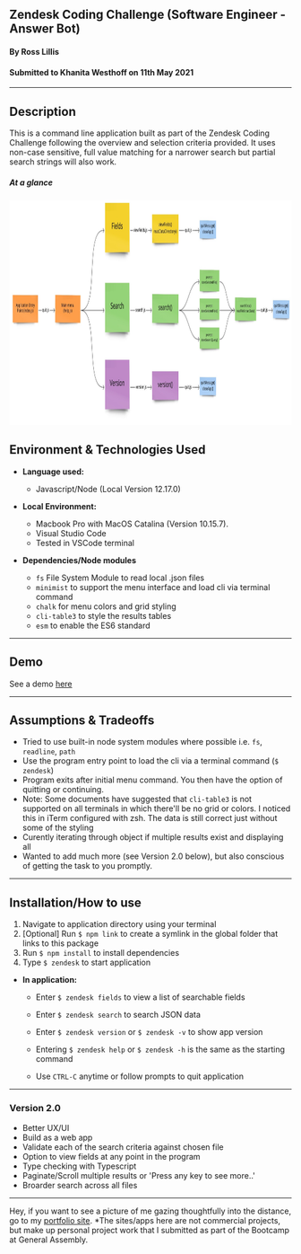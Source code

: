 ## Zendesk Coding Challenge (Software Engineer - Answer Bot)

#### By Ross Lillis

#### Submitted to Khanita Westhoff on 11th May 2021

---

## Description

This is a command line application built as part of the Zendesk Coding Challenge following the overview and selection criteria provided. It uses non-case sensitive, full value matching for a narrower search but partial search strings will also work.

##### At a glance

<img src="https://github.com/roscolil/zendesk-coding-challenge/blob/master/assets/app.jpg" target="_blank" width="800" height="400">

## Environment & Technologies Used

- **Language used:**
  - Javascript/Node (Local Version 12.17.0)
- **Local Environment:**

  - Macbook Pro with MacOS Catalina (Version 10.15.7).
  - Visual Studio Code
  - Tested in VSCode terminal

- **Dependencies/Node modules**
  - `fs` File System Module to read local .json files
  - `minimist` to support the menu interface and load cli via terminal command
  - `chalk` for menu colors and grid styling
  - `cli-table3` to style the results tables
  - `esm` to enable the ES6 standard

---

## Demo

See a demo [here](https://vimeo.com/547309000)

---

## Assumptions & Tradeoffs

- Tried to use built-in node system modules where possible i.e. `fs`, `readline`, `path`
- Use the program entry point to load the cli via a terminal command (`$ zendesk`)
- Program exits after initial menu command. You then have the option of quitting or continuing.
- Note: Some documents have suggested that `cli-table3` is not supported on all terminals in which there'll be no grid or colors. I noticed this in iTerm configured with zsh. The data is still correct just without some of the styling
- Curently iterating through object if multiple results exist and displaying all
- Wanted to add much more (see Version 2.0 below), but also conscious of getting the task to you promptly.

---

## Installation/How to use

1. Navigate to application directory using your terminal
2. [Optional] Run `$ npm link` to create a symlink in the global folder that links to this package
3. Run `$ npm install` to install dependencies
4. Type `$ zendesk` to start application

- **In application:**

  - Enter `$ zendesk fields` to view a list of searchable fields
  - Enter `$ zendesk search` to search JSON data
  - Enter `$ zendesk version` or `$ zendesk -v` to show app version
  - Entering `$ zendesk help` or `$ zendesk -h` is the same as the starting command

  - Use `CTRL-C` anytime or follow prompts to quit application

---

### Version 2.0

- Better UX/UI
- Build as a web app
- Validate each of the search criteria against chosen file
- Option to view fields at any point in the program
- Type checking with Typescript
- Paginate/Scroll multiple results or 'Press any key to see more..'
- Broarder search across all files

---

Hey, if you want to see a picture of me gazing thoughtfully into the distance, go to my [portfolio site](http://www.rosslillis.com/). \*The sites/apps here are not commercial projects, but make up personal project work that I submitted as part of the Bootcamp at General Assembly.
